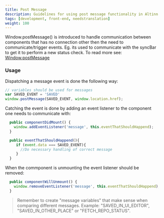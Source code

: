 ```yaml
---
title: Post Message
description: Guidelines for using post message functionality in Altinn Studio
tags: [development, front-end, needstranslation]
weight: 100
---
```


Window.postMessage() is introduced to handle communication between components that has no connection other then the need to communicate/trigger events.
Eg. its used to communicate with the syncBar to get it to perform a new status check.
To read more see: [Window.postMessage](https://developer.mozilla.org/en-US/docs/Web/API/Window/postMessage)

### Usage
Dispatching a message event is done the following way:

```javascript
// variables should be used for messages
var SAVED_EVENT = 'SAVED'
window.postMessage(SAVED_EVENT, window.location.href);
```

Catching the event is done by adding an event listener to the component one needs to communicate with:

```javascript
  public componentDidMount() {
    window.addEventListener('message', this.eventThatShouldHappend);
  }

  public eventThatShouldHappend(){
     if (event.data === SAVED_EVENT){
       //Do necessary handling of correct message
     }
  }
```

When the commponent is unmounting the event listener should be removed:

```javascript
  public componentWillUnmount() {
    window.removeEventListener('message', this.eventThatShouldHappend);
  }
```

> Remember to create "message variables" that make sense when comparing different messages.
> Example: "SAVED_IN_UI_EDITOR", "SAVED_IN_OTHER_PLACE" or "FETCH_REPO_STATUS".
